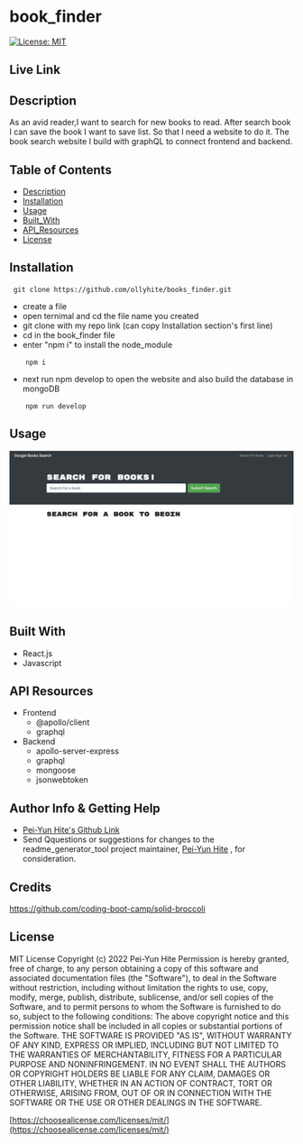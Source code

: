 # book_finder

[![License: MIT](https://img.shields.io/badge/License-MIT-yellow.svg)](https://opensource.org/licenses/MIT)

## Live Link

## Description

As an avid reader,I want to search for new books to read. After search book I can save the book I want to save list. So that I need a website to do it. The book search website I build with graphQL to connect frontend and backend.

## Table of Contents

- [Description](#description)
- [Installation](#installation)
- [Usage](#usage)
- [Built_With](#built-with)
- [API_Resources](#api-resources)
- [License](#license)

## Installation

```
 git clone https://github.com/ollyhite/books_finder.git
```

- create a file
- open ternimal and cd the file name you created
- git clone with my repo link (can copy Installation section's first line)
- cd in the book_finder file
- enter "npm i" to install the node_module

```
    npm i
```

- next run npm develop to open the website and also build the database in mongoDB

```
    npm run develop
```

## Usage

![screenshot](./client/src/images/book_finder_screenshot.png)

## Built With

- React.js
- Javascript

## API Resources

- Frontend
  - @apollo/client
  - graphql
- Backend
  - apollo-server-express
  - graphql
  - mongoose
  - jsonwebtoken

## Author Info & Getting Help

- [Pei-Yun Hite's Github Link](https://github.com/ollyhite)
- Send Qquestions or suggestions for changes to the readme_generator_tool project maintainer, [Pei-Yun Hite](mailto:ollyhite8520@gmail.com?subject=[GitHub]%20employee_organizer%20) , for consideration.

## Credits

https://github.com/coding-boot-camp/solid-broccoli

## License

MIT License
Copyright (c) 2022 Pei-Yun Hite
Permission is hereby granted, free of charge, to any person obtaining a copy of this software and associated documentation files (the "Software"), to deal in the Software without restriction, including without limitation the rights to use, copy, modify, merge, publish, distribute, sublicense, and/or sell copies of the Software, and to permit persons to whom the Software is furnished to do so, subject to the following conditions:
The above copyright notice and this permission notice shall be included in all copies or substantial portions of the Software.
THE SOFTWARE IS PROVIDED "AS IS", WITHOUT WARRANTY OF ANY KIND, EXPRESS OR IMPLIED, INCLUDING BUT NOT LIMITED TO THE WARRANTIES OF MERCHANTABILITY, FITNESS FOR A PARTICULAR PURPOSE AND NONINFRINGEMENT. IN NO EVENT SHALL THE AUTHORS OR COPYRIGHT HOLDERS BE LIABLE FOR ANY CLAIM, DAMAGES OR OTHER LIABILITY, WHETHER IN AN ACTION OF CONTRACT, TORT OR OTHERWISE, ARISING FROM, OUT OF OR IN CONNECTION WITH THE SOFTWARE OR THE USE OR OTHER DEALINGS IN THE SOFTWARE.

[https://choosealicense.com/licenses/mit/](https://choosealicense.com/licenses/mit/)

